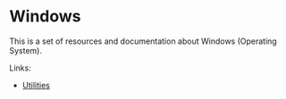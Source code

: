 # Windows

This is a set of resources and documentation about Windows (Operating System).

Links:

* [Utilities](./utilities.md)
